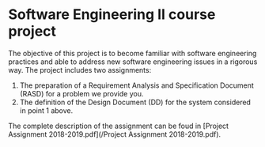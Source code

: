 # Software Engineering II course project 

The objective of this project is to become familiar with software engineering practices and able to address new software engineering issues in a rigorous way. The project includes two assignments:
1. The preparation of a Requirement Analysis and Specification Document (RASD) for a problem we provide you.
2. The definition of the Design Document (DD) for the system considered in point 1 above.

The complete description of the assignment can be foud in [Project Assignment 2018-2019.pdf](/Project Assignment 2018-2019.pdf).
